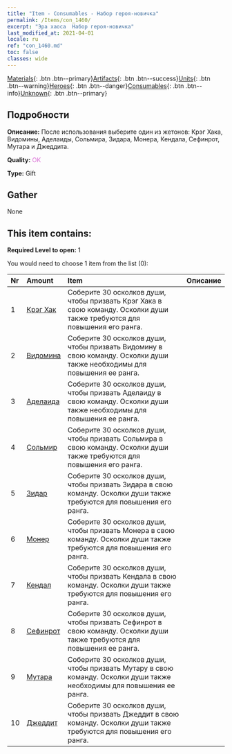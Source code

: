 ```yaml
---
title: "Item - Consumables - Набор героя-новичка"
permalink: /Items/con_1460/
excerpt: "Эра хаоса  Набор героя-новичка"
last_modified_at: 2021-04-01
locale: ru
ref: "con_1460.md"
toc: false
classes: wide
---
```

 [Materials](/ru/Items/){: .btn .btn--primary}[Artifacts](/ru/Items/Artifacts/){: .btn .btn--success}[Units](/ru/Items/Units/){: .btn .btn--warning}[Heroes](/ru/Items/Heroes/){: .btn .btn--danger}[Consumables](/ru/Items/Consumables/){: .btn .btn--info}[Unknown](/ru/Items/Unknown/){: .btn .btn--primary}

## Подробности
 **Описание:** После использования выберите один из жетонов: Крэг Хака, Видомины, Аделаиды, Сольмира, Зидара, Монера, Кендала, Сефинрот, Мутара и Джеддита.

 **Quality:** <span style="color: #DA70D6">OK</span>

 **Type:** Gift

## Gather

  None

## This item contains:

 **Required Level to open:** 1

 You would need to choose 1 item from the list (0):

  | Nr | Amount |     Item    | Описание |
  |:---|:-------|:------------|:-----------:|
  | 1 | [Крэг Хак](/ru/Items/her_375/) | Соберите 30 осколков души, чтобы призвать Крэг Хака в свою команду. Осколки души также требуются для повышения его ранга. | 
  | 2 | [Видомина](/ru/Items/her_372/) | Соберите 30 осколков души, чтобы призвать Видомину в свою команду. Осколки души также необходимы для повышения ее ранга. | 
  | 3 | [Аделаида](/ru/Items/her_359/) | Соберите 30 осколков души, чтобы призвать Аделаиду в свою команду. Осколки души также необходимы для повышения ее ранга. | 
  | 4 | [Сольмир](/ru/Items/her_386/) | Соберите 30 осколков души, чтобы призвать Сольмира в свою команду. Осколки души также требуются для повышения его ранга. | 
  | 5 | [Зидар](/ru/Items/her_385/) | Соберите 30 осколков души, чтобы призвать Зидара в свою команду. Осколки души также требуются для повышения его ранга. | 
  | 6 | [Монер](/ru/Items/her_379/) | Соберите 30 осколков души, чтобы призвать Монера в свою команду. Осколки души также требуются для повышения его ранга. | 
  | 7 | [Кендал](/ru/Items/her_363/) | Соберите 30 осколков души, чтобы призвать Кендала в свою команду. Осколки души также требуются для повышения его ранга. | 
  | 8 | [Сефинрот](/ru/Items/her_392/) | Соберите 30 осколков души, чтобы призвать Сефинрот в свою команду. Осколки души также требуются для повышения ее ранга. | 
  | 9 | [Мутара](/ru/Items/her_389/) | Соберите 30 осколков души, чтобы призвать Мутару в свою команду. Осколки души также необходимы для повышения ее ранга. | 
  | 10 | [Джеддит](/ru/Items/her_391/) | Соберите 30 осколков души, чтобы призвать Джеддит в свою команду. Осколки души также требуются для повышения его ранга. | 
